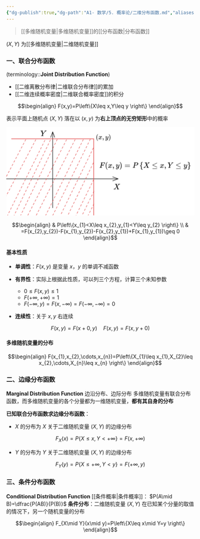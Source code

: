 ```yaml
---
{"dg-publish":true,"dg-path":"A1- 数学/5. 概率论/二维分布函数.md","aliases":["联合分布","边缘分布","条件分布"],"permalink":"/A1- 数学/5. 概率论/二维分布函数/","dgPassFrontmatter":true,"noteIcon":"","created":"2024-06-14T10:05:55.658+08:00","updated":"2025-08-28T21:53:12.862+08:00"}
---
```



> [[多维随机变量\|多维随机变量]]的[[分布函数\|分布函数]]

$(X,Y)$ 为[[多维随机变量\|二维随机变量]]
### 一、联合分布函数
(terminology::**Joint Distribution Function**)
- [[二维离散分布律\|二维联合分布律]]的累加
- [[二维连续概率密度\|二维联合概率密度]]的积分

$$\begin{align}
F(x,y)=P\left\{X\leq x,Y\leq y \right\}
\end{align}$$

表示平面上随机点 $(X, Y)$ 落在以 $(x,y)$ 为**右上顶点的无穷矩形**中的概率

![联合分布-矩形面积.png](../img/user/Functional%20files/Photo%20Resources/%E8%81%94%E5%90%88%E5%88%86%E5%B8%83-%E7%9F%A9%E5%BD%A2%E9%9D%A2%E7%A7%AF.png)


$$\begin{align}
 & P\left\{x_{1}<X\leq x_{2},y_{1}<Y\leq y_{2} \right\} \\
 & =F(x_{2},y_{2})-F(x_{1},y_{2})-F(x_{2},y_{1})+F(x_{1},y_{1})\geq 0
\end{align}$$

#### 基本性质
-  **单调性**：$F(x,y)$ 是变量 $x，y$ 的单调不减函数
-  **有界性**：实际上根据此性质，可以列三个方程，计算三个未知参数
	- $0\leq F(x,y)\leq 1$
	-  $F(+\infty,+\infty)=1$
	-  $F(-\infty,y)=F(x,-\infty)=F(-\infty,-\infty)=0$
	
- **连续性**：关于 $x, y$ 右连续  

$$F(x,y)=F(x+0,y)\quad F(x,y)=F(x,y+0)$$

#### 多维随机变量的分布
$$\begin{align}
F(x_{1},x_{2},\cdots,x_{n})=P\left\{X_{1}\leq x_{1},X_{2}\leq x_{2},\cdots,X_{n}\leq x_{n} \right\}
\end{align}$$

### 二、边缘分布函数
**Marginal Distribution Function**
边沿分布、边际分布
多维随机变量有联合分布函数，而多维随机变量的各个分量都为一维随机变量，**都有其自身的分布**

**已知联合分布函数求边缘分布函数**：
-  $X$ 的分布为 $X$ 关于二维随机变量 $(X,Y)$ 的边缘分布

$$F_{X}(x)=P\left\{X\leq x,Y<+\infty \right\}=F(x,+\infty)$$

-  $Y$ 的分布为 $Y$ 关于二维随机变量 $(X,Y)$ 的边缘分布

$$F_{Y}(y)=P\left\{X\leq +\infty,Y< y\right\}=F(+\infty,y)$$


### 三、条件分布函数
**Conditional  Distribution Function**
[[条件概率\|条件概率]]： $P(A\mid B)=\dfrac{P(AB)}{P(B)}$
**条件分布**：二维随机变量 $(X,Y)$ 在已知某个分量的取值的情况下，另一个随机变量的分布

$$\begin{align}
F_{X\mid Y}(x\mid y)=P\left\{X\leq x\mid Y=y \right\}
\end{align}$$


